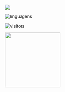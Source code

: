 [<img src="https://img.shields.io/badge/linkedin-%230077B5.svg?&style=for-the-badge&logo=linkedin&logoColor=white%22"/>](https://www.linkedin.com/in/vin%C3%ADcius-dad%C3%A1rio-74b211190/)

![linguagens](https://github-readme-stats.vercel.app/api/top-langs/?username=viniciusddrft&layout=compact&theme=radical)

![visitors](https://visitor-badge.glitch.me/badge?page_id=viniciusddrft)

<img height="180em" src="https://github-readme-stats.vercel.app/api?username=viniciusddrft&show_icons=true&hide_border=true&&count_private=true&include_all_commits=true&theme=radical" />
